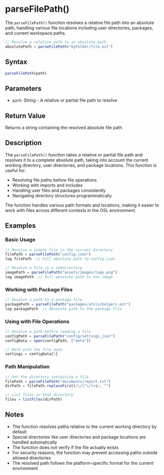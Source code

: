 # parseFilePath()

The `parseFilePath()` function resolves a relative file path into an absolute path, handling various file locations including user directories, packages, and current workspace paths.

```javascript
// Resolve a relative path to an absolute path
absolutePath = parseFilePath("myFolder/file.osl")
```

## Syntax

```javascript
parseFilePath(path)
```

## Parameters

- `path`: String - A relative or partial file path to resolve

## Return Value

Returns a string containing the resolved absolute file path.

## Description

The `parseFilePath()` function takes a relative or partial file path and resolves it to a complete absolute path, taking into account the current working directory, user directories, and package locations. This function is useful for:

- Resolving file paths before file operations
- Working with imports and includes
- Handling user files and packages consistently
- Navigating directory structures programmatically

The function handles various path formats and locations, making it easier to work with files across different contexts in the OSL environment.

## Examples

### Basic Usage

```javascript
// Resolve a simple file in the current directory
filePath = parseFilePath("config.json")
log filePath  // Full absolute path to config.json

// Resolve a file in a subdirectory
imagePath = parseFilePath("assets/images/logo.png")
log imagePath  // Full absolute path to the image
```

### Working with Package Files

```javascript
// Resolve a path to a package file
packagePath = parseFilePath("packages/utils/helpers.osl")
log packagePath  // Absolute path to the package file
```

### Using with File Operations

```javascript
// Resolve a path before reading a file
configPath = parseFilePath("config/settings.json")
configData = open(configPath, ["data"])

// Work with the file data
settings = configData[1]
```

### Path Manipulation

```javascript
// Get the directory containing a file
filePath = parseFilePath("documents/report.txt")
dirPath = filePath.replaceFirst(/\/[^\/]+$/, "")

// List files in that directory
files = listFiles(dirPath)
```

## Notes

- The function resolves paths relative to the current working directory by default
- Special directories like user directories and package locations are handled automatically
- The function does not verify if the file actually exists
- For security reasons, the function may prevent accessing paths outside allowed directories
- The resolved path follows the platform-specific format for the current environment
